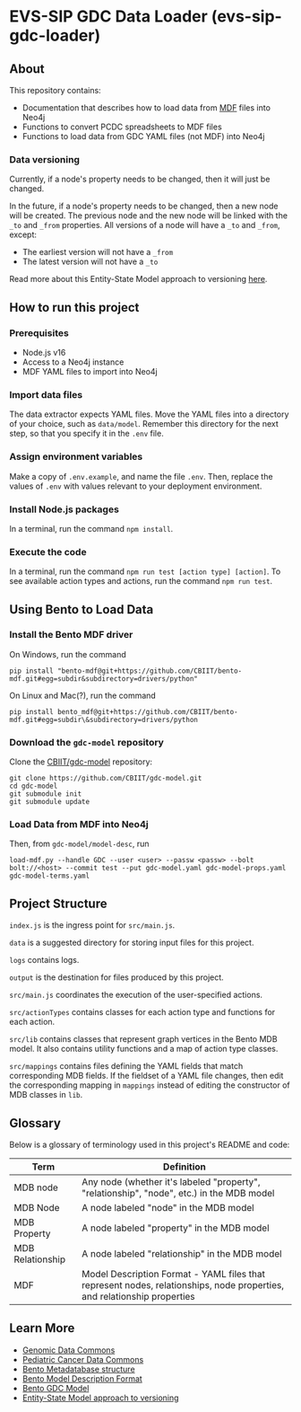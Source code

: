 # EVS-SIP GDC Data Loader (evs-sip-gdc-loader)

## About

This repository contains:

- Documentation that describes how to load data from [MDF](https://github.com/CBIIT/bento-mdf#model-description-files-mdf) files into Neo4j
- Functions to convert PCDC spreadsheets to MDF files
- Functions to load data from GDC YAML files (not MDF) into Neo4j

### Data versioning

Currently, if a node's property needs to be changed, then it will just be changed.

In the future, if a node's property needs to be changed, then a new node will be created. The previous node and the new node will be linked with the `_to` and `_from` properties. All versions of a node will have a `_to` and `_from`, except:

- The earliest version will not have a `_from`
- The latest version will not have a `_to`

Read more about this Entity-State Model approach to versioning [here](<https://cbiit.github.io/bento-meta/model_versioning.html>).

## How to run this project

### Prerequisites

- Node.js v16
- Access to a Neo4j instance
- MDF YAML files to import into Neo4j

### Import data files

The data extractor expects YAML files. Move the YAML files into a directory of your choice, such as `data/model`. Remember this directory for the next step, so that you specify it in the `.env` file.

### Assign environment variables

Make a copy of `.env.example`, and name the file `.env`. Then, replace the values of `.env` with values relevant to your deployment environment.

### Install Node.js packages

In a terminal, run the command `npm install`.

### Execute the code

In a terminal, run the command `npm run test [action type] [action]`. To see available action types and actions, run the command `npm run test`.

## Using Bento to Load Data

### Install the Bento MDF driver

On Windows, run the command

    pip install "bento-mdf@git+https://github.com/CBIIT/bento-mdf.git#egg=subdir&subdirectory=drivers/python"

On Linux and Mac(?), run the command

    pip install bento_mdf@git+https://github.com/CBIIT/bento-mdf.git#egg=subdir\&subdirectory=drivers/python

### Download the `gdc-model` repository

Clone the [CBIIT/gdc-model](https://github.com/CBIIT/gdc-model) repository:

    git clone https://github.com/CBIIT/gdc-model.git
    cd gdc-model
    git submodule init
    git submodule update

### Load Data from MDF into Neo4j

Then, from `gdc-model/model-desc`, run

    load-mdf.py --handle GDC --user <user> --passw <passw> --bolt bolt://<host> --commit test --put gdc-model.yaml gdc-model-props.yaml gdc-model-terms.yaml

## Project Structure

`index.js` is the ingress point for `src/main.js`.

`data` is a suggested directory for storing input files for this project.

`logs` contains logs.

`output` is the destination for files produced by this project.

`src/main.js` coordinates the execution of the user-specified actions.

`src/actionTypes` contains classes for each action type and functions for each action.

`src/lib` contains classes that represent graph vertices in the Bento MDB model. It also contains utility functions and a map of action type classes.

`src/mappings` contains files defining the YAML fields that match corresponding MDB fields. If the fieldset of a YAML file changes, then edit the corresponding mapping in `mappings` instead of editing the constructor of MDB classes in `lib`.

## Glossary

Below is a glossary of terminology used in this project's README and code:

| Term | Definition |
| ---- | ---------- |
| MDB node | Any node (whether it's labeled "property", "relationship", "node", etc.) in the MDB model |
| MDB Node | A node labeled "node" in the MDB model |
| MDB Property | A node labeled "property" in the MDB model |
| MDB Relationship | A node labeled "relationship" in the MDB model |
| MDF | Model Description Format - YAML files that represent nodes, relationships, node properties, and relationship properties |

## Learn More

- [Genomic Data Commons](<https://github.com/NCI-GDC/gdcdictionary>)
- [Pediatric Cancer Data Commons](https://evs.nci.nih.gov/ftp1/PCDC/About.html)
- [Bento Metadatabase structure](https://github.com/CBIIT/bento-meta/blob/master/metamodel.svg)
- [Bento Model Description Format](https://github.com/CBIIT/bento-mdf#model-description-files-mdf)
- [Bento GDC Model](https://github.com/CBIIT/gdc-model)
- [Entity-State Model approach to versioning](<https://cbiit.github.io/bento-meta/model_versioning.html>)
